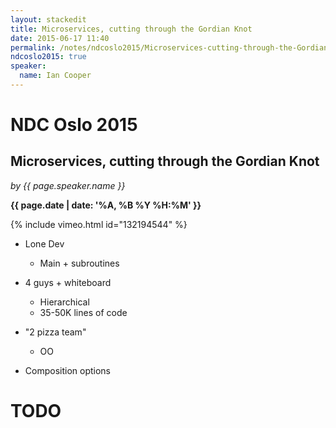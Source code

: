 ```yaml
---
layout: stackedit
title: Microservices, cutting through the Gordian Knot
date: 2015-06-17 11:40
permalink: /notes/ndcoslo2015/Microservices-cutting-through-the-Gordian-Knot.html
ndcoslo2015: true
speaker: 
  name: Ian Cooper
---
```


# NDC Oslo 2015

## Microservices, cutting through the Gordian Knot
*by {{ page.speaker.name }}*

**{{ page.date | date: '%A, %B %Y %H:%M' }}**

{% include vimeo.html id="132194544" %}

* Lone Dev
	* Main + subroutines

* 4 guys +  whiteboard
	* Hierarchical
	* 35-50K lines of code

* "2 pizza team"
	* OO

* Composition options
# TODO